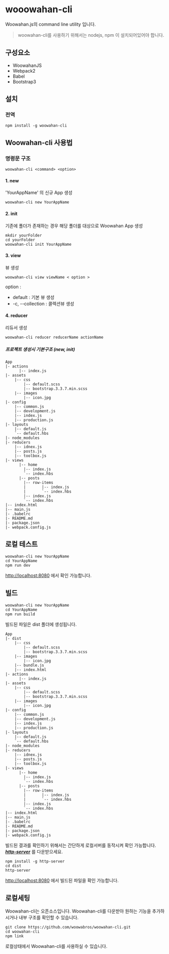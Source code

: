 # wooowahan-cli

Woowahan.js의 command line utility 입니다.

> woowahan-cli를 사용하기 위해서는 nodejs, npm 이 설치되어있어야 합니다.

## 구성요소
- WoowahanJS
- Webpack2
- Babel
- Bootstrap3

## 설치 

### 전역 

```
npm install -g woowahan-cli
```



## Woowahan-cli 사용법

### 명령문 구조

```
woowahan-cli <command> <option>
```


#### 1. new

'YourAppName' 의 신규 App 생성

```
woowahan-cli new YourAppName
```

#### 2. init


기존에 폴더가 존재하는 경우 해당 폴더를 대상으로 Woowahan App 생성

```
mkdir yourFolder
cd yourFolder
woowahan-cli init YourAppName
```
 
#### 3. view

뷰 생성


```
woowahan-cli view viewName < option >
``` 

option :
  - default : 기본 뷰 생성
  - -c, --collection : 콜렉션뷰 생성
 
#### 4. reducer

리듀서 생성

```
woowahan-cli reducer reducerName actionName
```

 
##### 프로젝트 생성시 기본구조 (new, init)
```
App
|- actions
	  |-- index.js
|- assets
    |-- css
        |-- default.scss
        |-- bootstrap.3.3.7.min.scss
    |-- images
        |-- icon.jpg
|- config
    |-- common.js
    |-- development.js
    |-- index.js
    |-- production.js
|- layouts
    |-- default.js
    `-- default.hbs
|- node_modules
|- reducers
    |-- idnex.js
    |-- posts.js
    |-- toolbox.js
|- views
	  |-- home
        |-- index.js
        `-- index.hbs
	  |-- posts
        |-- row-items		  
        |		|-- index.js
        |		`-- index.hbs
        |-- index.js
        `-- index.hbs		  
|-- index.html
|-- main.js
|- .babelrc
|- README.md
|- package.json
|- webpack.config.js
```

## 로컬 테스트


```
woowahan-cli new YourAppName
cd YourAppName
npm run dev
```
[http://localhost:8080](http://localhost:8080) 에서 확인 가능합니다.

## 빌드

```
woowahan-cli new YourAppName
cd YourAppName
npm run build
```
빌드된 파일은 dist 폴더에 생성됩니다.

```
App
|- dist
    |-- css
        |-- default.scss
        |-- bootstrap.3.3.7.min.scss
    |-- images
        |-- icon.jpg
    |-- bundle.js
    |-- index.html
|- actions
	  |-- index.js
|- assets
    |-- css
        |-- default.scss
        |-- bootstrap.3.3.7.min.scss
    |-- images
        |-- icon.jpg
|- config
    |-- common.js
    |-- development.js
    |-- index.js
    |-- production.js
|- layouts
    |-- default.js
    `-- default.hbs
|- node_modules
|- reducers
    |-- idnex.js
    |-- posts.js
    |-- toolbox.js
|- views
	  |-- home
        |-- index.js
        `-- index.hbs
	  |-- posts
        |-- row-items		  
        |		|-- index.js
        |		`-- index.hbs
        |-- index.js
        `-- index.hbs		  
|-- index.html
|-- main.js
|- .babelrc
|- README.md
|- package.json
|- webpack.config.js
```

빌드된 결과를 확인하기 위해서는 간단하게 로컬서버를 동작시켜 확인 가능합니다. 
***[http-server](https://www.npmjs.com/package/http-server)*** 를 다운받으세요. 

```
npm install -g http-server
cd dist
http-server
```
[http://localhost:8080](http://localhost:8080) 에서 빌드된 파일을 확인 가능합니다.




## 로컬세팅

Woowahan-cli는 오픈소스입니다. Woowahan-cli를 다운받아 원하는 기능을 추가하시거나 내부 구조를 확인할 수 있습니다. 

```
git clone https://github.com/woowabros/woowahan-cli.git
cd woowahan-cli
npm link

```

로컬상태에서 Woowahan-cli를 사용하실 수 있습니다.


